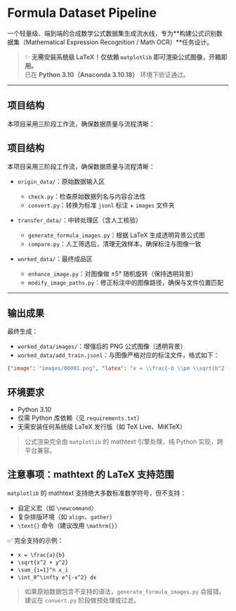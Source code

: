 # Formula Dataset Pipeline

一个轻量级、端到端的合成数学公式数据集生成流水线，专为**构建公式识别数据集（Mathematical Expression Recognition / Math OCR）**任务设计。

> ✨ **无需安装系统级 LaTeX！仅依赖 `matplotlib` 即可渲染公式图像，开箱即用。**  
> 已在 **Python 3.10（Anaconda 3.10.18）** 环境下验证通过。
---

## 项目结构

本项目采用三阶段工作流，确保数据质量与流程清晰：
## 项目结构

本项目采用三阶段工作流，确保数据质量与流程清晰：


- `origin_data/`：原始数据输入区  
  - `check.py`：检查原始数据列名与内容合法性  
  - `convert.py`：转换为标准 `jsonl` 标注 + `images` 文件夹  

- `transfer_data/`：中转处理区（含人工核验）  
  - `generate_formula_images.py`：根据 LaTeX 生成透明背景公式图  
  - `compare.py`：人工筛选后，清理无效样本，确保标注与图像一致  

- `worked_data/`：最终成品区  
  - `enhance_image.py`：对图像做 ±5° 随机旋转（保持透明背景）  
  - `modify_image_paths.py`：修正标注中的图像路径，确保与文件位置匹配  

---

## 输出成果

最终生成：

- `worked_data/images/`：增强后的 PNG 公式图像（透明背景）  
- `worked_data/add_train.jsonl`：与图像严格对应的标注文件，格式如下：

```json
{"image": "images/00001.png", "latex": "x = \\frac{-b \\pm \\sqrt{b^2 - 4ac}}{2a}"}
```

## 环境要求

- Python 3.10  
- 仅需 Python 库依赖（见 `requirements.txt`）  
- 无需安装任何系统级 LaTeX 发行版（如 TeX Live、MiKTeX）  

> 公式渲染完全由 `matplotlib` 的 mathtext 引擎处理，纯 Python 实现，跨平台兼容。

## 注意事项：mathtext 的 LaTeX 支持范围

`matplotlib` 的 mathtext 支持绝大多数标准数学符号，但不支持：

- 自定义宏（如 `\newcommand`）  
- 复杂排版环境（如 `align`、`gather`）  
- `\text{}` 命令（建议改用 `\mathrm{}`）  

✅ 完全支持的示例：

- `x = \frac{a}{b}`  
- `\sqrt{x^2 + y^2}`  
- `\sum_{i=1}^n x_i`  
- `\int_0^\infty e^{-x^2} dx`  

> 如果原始数据包含不支持的语法，`generate_formula_images.py` 会报错。建议在 `convert.py` 阶段做预处理或过滤。
